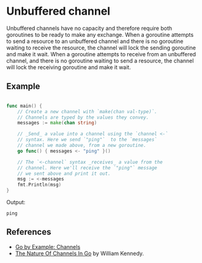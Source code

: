 
# Unbuffered channel
Unbuffered channels have no capacity and therefore require both goroutines to be ready to make any exchange. When a goroutine attempts to send a resource to an unbuffered channel and there is no goroutine waiting to receive the resource, the channel will lock the sending goroutine and make it wait. When a goroutine attempts to receive from an unbuffered channel, and there is no goroutine waiting to send a resource, the channel will lock the receiving goroutine and make it wait.

## Example

```go

func main() {
    // Create a new channel with `make(chan val-type)`.
    // Channels are typed by the values they convey.
    messages := make(chan string)

    // _Send_ a value into a channel using the `channel <-`
    // syntax. Here we send `"ping"`  to the `messages`
    // channel we made above, from a new goroutine.
    go func() { messages <- "ping" }()

    // The `<-channel` syntax _receives_ a value from the
    // channel. Here we'll receive the `"ping"` message
    // we sent above and print it out.
    msg := <-messages
    fmt.Println(msg)
}
```

Output:
```
ping
```

## References
- [Go by Example: Channels](https://gobyexample.com/channels)
- [The Nature Of Channels In Go](https://www.ardanlabs.com/blog/2014/02/the-nature-of-channels-in-go.html) by 
William Kennedy.